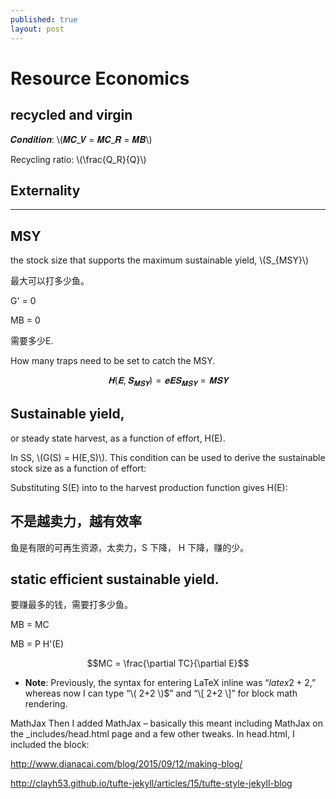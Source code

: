 ```yaml
---
published: true
layout: post
---
```


#  Resource Economics


## recycled and virgin 


𝑪𝒐𝒏𝒅𝒊𝒕𝒊𝒐𝒏: \\(𝑴𝑪_𝑽 = 𝑴𝑪_𝑹 = 𝑴𝑩\\)


Recycling ratio: \\(\frac{Q_R}{Q}\\)

## Externality




---------------------------------------------------------------------------------------
## MSY

the stock size that supports the maximum sustainable yield, \\(S_{MSY}\\)

最大可以打多少鱼。

G' = 0


MB = 0

需要多少E.

How many traps need to be set to catch the MSY.


$$𝐇( 𝐄, 𝐒_{𝐌𝐒𝐘}) = 𝐞 𝐄 𝐒_{𝐌𝐒𝐘} = 𝐌𝐒𝐘$$




## Sustainable yield, 
or steady state harvest, as a function of effort, H(E).

In SS, \\(G(S) = H(E,S)\\). This condition can be used to derive the sustainable stock size
as a function of effort:

Substituting S(E) into to the harvest production function gives H(E):


## 不是越卖力，越有效率

鱼是有限的可再生资源，太卖力，S 下降， H 下降，赚的少。

## static efficient sustainable yield.

要赚最多的钱，需要打多少鱼。

MB = MC

MB = P H'(E)

$$MC = \frac{\partial TC}{\partial E}$$


* **Note**: Previously, the syntax for entering LaTeX inline was “$latex 2+2$,” whereas now I can type “\\( 2+2 \\)$”  and “\\[ 2+2 \\]” for block math rendering.

MathJax
Then I added MathJax – basically this meant including MathJax on the _includes/head.html page and a few other tweaks. In head.html, I included the block:

<script type="text/javascript" src="http://cdn.mathjax.org/mathjax/latest/MathJax.js?config=TeX-AMS-MML_HTMLorMML">
</script>

http://www.dianacai.com/blog/2015/09/12/making-blog/

http://clayh53.github.io/tufte-jekyll/articles/15/tufte-style-jekyll-blog